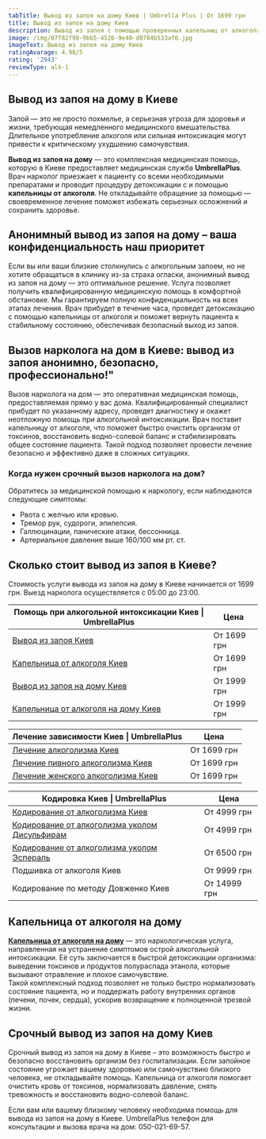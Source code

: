 ```yaml
---
tabTitle: Вывод из запоя на дому Киев | Umbrella Plus | От 1699 грн
title: Вывод из запоя на дому Киев
description: Вывод из запоя с помощью проверенных капельниц от алкоголя
image: /img/07f82f98-9bb5-4526-9e40-d0784b533af6.jpg
imageText: Вывод из запоя на дому Киев
ratingAvarage: 4.98/5
rating: '2943'
reviewType: alk-1
---
```


## Вывод из запоя на дому в Киеве

Запой — это не просто похмелье, а серьезная угроза для здоровья и жизни, требующая немедленного медицинского вмешательства. Длительное употребление алкоголя или сильная интоксикация могут привести к критическому ухудшению самочувствия.

**Вывод из запоя на дому** — это комплексная медицинская помощь, которую в Киеве предоставляет медицинская служба **UmbrellaPlus**. Врач нарколог приезжает к пациенту со всеми необходимыми препаратами и проводит процедуру детоксикации с и помощью **капельницы от алкоголя**. Не откладывайте обращение за помощью — своевременное лечение поможет избежать серьезных осложнений и сохранить здоровье.

## Анонимный вывод из запоя на дому – ваша конфиденциальность наш приоритет

Если вы или ваши близкие столкнулись с алкогольным запоем, но не хотите обращаться в клинику из-за страха огласки, анонимный вывод из запоя на дому — это оптимальное решение. Услуга позволяет получить квалифицированную медицинскую помощь в комфортной обстановке. Мы гарантируем полную конфиденциальность на всех этапах лечения. Врач прибудет в течение часа, проведет детоксикацию с помощью капельницы от алкоголя и поможет вернуть пациента к стабильному состоянию, обеспечивая безопасный выход из запоя.

## Вызов нарколога на дом в Киеве: вывод из запоя анонимно, безопасно, профессионально!"

Вызов нарколога на дом — это оперативная медицинская помощь, предоставляемая прямо у вас дома. Квалифицированный специалист прибудет по указанному адресу, проведет диагностику и окажет неотложную помощь при алкогольной интоксикации. Врач поставит капельницу от алкоголя, что поможет быстро очистить организм от токсинов, восстановить водно-солевой баланс и стабилизировать общее состояние пациента. Такой подход позволяет провести лечение безопасно и эффективно даже в сложных ситуациях.

### Когда нужен срочный вызов нарколога на дом?

Обратитесь за медицинской помощью к наркологу, если наблюдаются следующие симптомы:

* Рвота с желчью или кровью.
* Тремор рук, судороги, эпилепсия.
* Галлюцинации, панические атаки, бессонница.
* Артериальное давление выше 160/100 мм рт. ст.

## Сколько стоит вывод из запоя в Киеве?

Стоимость услуги вывода из запоя на дому в Киеве начинается от 1699 грн. Выезд нарколога осуществляется с 05:00 до 23:00.

| Помощь при алкогольной интоксикации Киев \| UmbrellaPlus                                                     | Цена        |
| ------------------------------------------------------------------------------------------------------------ | ----------- |
| [Вывод из запоя Киев](https://umbrella-plus.com.ua/kiev/vivod-iz-zapoia-kiev/)                               | От 1699 грн |
| [Капельница от алкоголя Киев](https://umbrella-plus.com.ua/kiev/kapelnica_ot_alkogola_kiev/)                 | От 1699 грн |
| [Вывод из запоя на дому Киев](https://umbrella-plus.com.ua/kiev/vivod-iz-zapoia-na-domy-kiev/)               | От 1999 грн |
| [Капельница от алкоголя на дому Киев](https://umbrella-plus.com.ua/kiev/kapelnica_ot_alkogola_na_domy_kiev/) | От 1999 грн |

| Лечение зависимости Киев \| UmbrellaPlus                                                                   | Цена        |
| ---------------------------------------------------------------------------------------------------------- | ----------- |
| [Лечение алкоголизма Киев](https://umbrella-plus.com.ua/kiev/lechenie-alkogolizma-kiev/)                   | От 1699 грн |
| [Лечение пивного алкоголизма Киев](https://umbrella-plus.com.ua/kiev/lechenie-pivnogi-alkogolizma-kiev/)   | От 1699 грн |
| [Лечение женского алкоголизма Киев](https://umbrella-plus.com.ua/kiev/lechenie-jenskogo-alkogolizma-kiev/) | От 1699 грн |

| Кодировка Киев \| UmbrellaPlus                                                                                             | Цена         |
| -------------------------------------------------------------------------------------------------------------------------- | ------------ |
| [Кодирование от алкоголизма Киев](https://umbrella-plus.com.ua/kiev/kodirovka-ot-alkogolia-kiev/)                          | От 4999 грн  |
| [Кодирование от алкоголизма уколом Дисульфирам](https://umbrella-plus.com.ua/kiev/kodirovka-ot-alkogolia-disulfiram-kiev/) | От 4999 грн  |
| [Кодирование от алкоголизма уколом Эспераль](https://umbrella-plus.com.ua/kiev/kodirovka-ot-alkogolizma-espiarl-kiev/)     | От 6500 грн  |
| Подшивка от алкоголя Киев                                                                                                  | От 9999 грн  |
| Кодирование по методу Довженко Киев                                                                                        | От 14999 грн |

## Капельница от алкоголя на дому

**[Капельница от алкоголя на дому](https://umbrella-plus.com.ua/kiev/kapelnica_ot_alkogola_na_domy_kiev/)** — это наркологическая услуга, направленная на устранение симптомов острой алкогольной интоксикации. Её суть заключается в быстрой детоксикации организма: выведении токсинов и продуктов полураспада этанола, которые вызывают отравление и плохое самочувствие.\
Такой комплексный подход позволяет не только быстро нормализовать состояние пациента, но и поддержать работу внутренних органов (печени, почек, сердца), ускорив возвращение к полноценной трезвой жизни. 

## Срочный вывод из запоя на дому Киев

Срочный вывод из запоя на дому в Киеве – это возможность быстро и безопасно восстановить организм без госпитализации. Если запойное состояние угрожает вашему здоровью или самочувствию близкого человека, не откладывайте помощь. Капельница от алкоголя помогает очистить кровь от токсинов, нормализовать давление, снять тревожность и восстановить водно-солевой баланс.

Если вам или вашему близкому человеку необходима помощь для вывода из запоя на дому в Киеве. UmbrellaPlus телефон для консультации и вызова врача на дом: 050-021-69-57.
